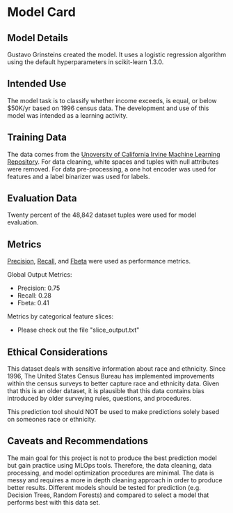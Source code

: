 # Model Card

## Model Details

Gustavo Grinsteins created the model. It uses a logistic regression algorithm using the default hyperparameters in scikit-learn 1.3.0. 

## Intended Use

The model task is to classify whether income exceeds, is equal, or below $50K/yr based on 1996 census data. The development and use of this model was intended as a learning activity.

## Training Data

The data comes from the [Unoversity of California Irvine Machine Learning Repository](https://archive.ics.uci.edu/dataset/20/census+income). For data cleaning, white spaces and tuples with null attributes were removed. For data pre-processing, a one hot encoder was used for features and a label binarizer was used for labels.

## Evaluation Data

Twenty percent of the 48,842 dataset tuples were used for model evaluation. 

## Metrics

[Precision](https://en.wikipedia.org/wiki/Precision_and_recall), [Recall](https://en.wikipedia.org/wiki/Precision_and_recall), and [Fbeta](https://scikit-learn.org/stable/modules/generated/sklearn.metrics.fbeta_score.html#:~:text=The%20F%2Dbeta%20score%20is,while%20beta%20%3C%201%20favors%20precision.) were used as performance metrics.

Global Output Metrics:
* Precision: 0.75
* Recall: 0.28
* Fbeta: 0.41

Metrics by categorical feature slices: 
* Please check out the file "slice_output.txt"

## Ethical Considerations

This dataset deals with sensitive information about race and ethnicity. Since 1996, The United States Census Bureau has implemented improvements within the census surveys to better capture race and ethnicity data. Given that this is an older dataset, it is plausible that this data contains bias introduced by older surveying rules, questions, and procedures. 

This prediction tool should NOT be used to make predictions solely based on someones race or ethnicity.

## Caveats and Recommendations

The main goal for this project is not to produce the best prediction model but gain practice using MLOps tools. Therefore, the data cleaning, data processing, and model optimization procedures are minimal. The data is messy and requires a more in depth cleaning approach in order to produce better results. Different models should be tested for prediction (e.g. Decision Trees, Random Forests) and compared to select a model that performs best with this data set.
